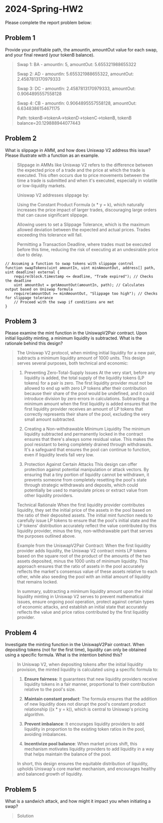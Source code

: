 # 2024-Spring-HW2

Please complete the report problem below:

## Problem 1
Provide your profitable path, the amountIn, amountOut value for each swap, and your final reward (your tokenB balance).

> Swap 1: BA - amountIn: 5, amountOut: 5.655321988655322
> 
> Swap 2: AD - amountIn: 5.655321988655322, amountOut: 2.4587813170979333
> 
> Swap 3: DC - amountIn: 2.4587813170979333, amountOut: 0.9064895557558128
> 
> Swap 4: CB - amountIn: 0.9064895557558128, amountOut: 6.6348386154671175
> 
>Path: tokenB->tokenA->tokenD->tokenC->tokenB, tokenB balance=20.129888944077443

## Problem 2
What is slippage in AMM, and how does Uniswap V2 address this issue? Please illustrate with a function as an example.

> Slippage in AMMs like Uniswap V2 refers to the difference between the expected price of a trade and the price at which the trade is executed. This often occurs due to price movements between the time a trade is submitted and when it's executed, especially in volatile or low-liquidity markets.
>
>Uniswap V2 addresses slippage by:
>
>Using the Constant Product Formula (x * y = k), which naturally increases the price impact of larger trades, discouraging large orders that can cause significant slippage.
> 
>Allowing users to set a Slippage Tolerance, which is the maximum allowed deviation between the expected and actual prices. Trades exceeding this tolerance will fail.
> 
>Permitting a Transaction Deadline, where trades must be executed before this time, reducing the risk of executing at an undesirable price due to delay.
```solidity
// Assuming a function to swap tokens with slippage control
function swapTokens(uint amountIn, uint minAmountOut, address[] path, uint deadline) external {
    require(block.timestamp <= deadline, "Trade expired"); // Checks the deadline
    uint amountOut = getAmountOut(amountIn, path); // Calculates output based on Uniswap formula
    require(amountOut >= minAmountOut, "Slippage too high"); // Checks for slippage tolerance
    // Proceed with the swap if conditions are met
}
```
## Problem 3
Please examine the mint function in the UniswapV2Pair contract. Upon initial liquidity minting, a minimum liquidity is subtracted. What is the rationale behind this design?

> The Uniswap V2 protocol, when minting initial liquidity for a new pair, subtracts a minimum liquidity amount of 1000 units. This design serves several purposes, both technical and economic:

> 1. Preventing Zero-Total-Supply Issues
At the very start, before any liquidity is added, the total supply of the liquidity tokens (LP tokens) for a pair is zero. The first liquidity provider must not be allowed to end up with zero LP tokens after their contribution because their share of the pool would be undefined, and it could introduce division by zero errors in calculations. Subtracting a minimum amount when the first liquidity is added ensures that the first liquidity provider receives an amount of LP tokens that correctly represents their share of the pool, excluding the very small amount subtracted.
> 
> 2. Creating a Non-withdrawable Minimum Liquidity
The minimum liquidity subtracted and permanently locked in the contract ensures that there's always some residual value. This makes the pool resistant to being completely drained through withdrawals. It's a safeguard that ensures the pool can continue to function, even if liquidity levels fall very low.
> 
> 3. Protection Against Certain Attacks
This design can offer protection against potential manipulation or attack vectors. By ensuring that a tiny portion of liquidity cannot be withdrawn, it prevents someone from completely resetting the pool's state through strategic withdrawals and deposits, which could potentially be used to manipulate prices or extract value from other liquidity providers.
> 
>  Technical Rationale
When the first liquidity provider contributes liquidity, they set the initial price of the assets in the pool based on the ratio of their deposited assets. The initial mint function needs to carefully issue LP tokens to ensure that the pool's initial state and the LP tokens' distribution accurately reflect the value contributed by this liquidity provider, minus the tiny, non-withdrawable part that serves the purposes outlined above.
> 
>  Example from the UniswapV2Pair Contract:
When the first liquidity provider adds liquidity, the Uniswap V2 contract mints LP tokens based on the square root of the product of the amounts of the two assets deposited, minus the 1000 units of minimum liquidity. This approach ensures that the ratio of assets in the pool accurately reflects the market's consensus value of these assets relative to each other, while also seeding the pool with an initial amount of liquidity that remains locked.
> 
> In summary, subtracting a minimum liquidity amount upon the initial liquidity minting in Uniswap V2 serves to prevent mathematical issues, ensure ongoing pool operation, protect against certain types of economic attacks, and establish an initial state that accurately reflects the value and price ratios contributed by the first liquidity provider.

## Problem 4
Investigate the minting function in the UniswapV2Pair contract. When depositing tokens (not for the first time), liquidity can only be obtained using a specific formula. What is the intention behind this?

> In Uniswap V2, when depositing tokens after the initial liquidity provision, the minted liquidity is calculated using a specific formula to:

> 1. **Ensure fairness**: It guarantees that new liquidity providers receive liquidity tokens in a fair manner, proportional to their contribution relative to the pool's size.
>    
> 2. **Maintain constant product**: The formula ensures that the addition of new liquidity does not disrupt the pool's constant product relationship (\(x * y = k\)), which is central to Uniswap's pricing algorithm.
>    
> 3. **Prevent imbalance**: It encourages liquidity providers to add liquidity in proportion to the existing token ratios in the pool, avoiding imbalances.
> 
> 4. **Incentivize pool balance**: When market prices shift, this mechanism motivates liquidity providers to add liquidity in a way that helps maintain the balance of the pool.
> 
>In short, this design ensures the equitable distribution of liquidity, upholds Uniswap's core market mechanism, and encourages healthy and balanced growth of liquidity.

## Problem 5
What is a sandwich attack, and how might it impact you when initiating a swap?

> Solution

